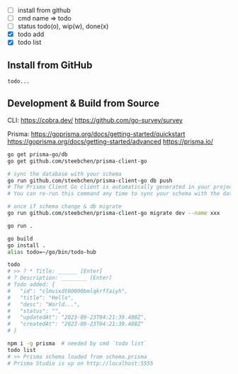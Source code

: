 - [ ] install from github
- [ ] cmd name => todo
- [ ] status todo(o), wip(w), done(x)
- [x] todo add
- [x] todo list

## Install from GitHub

```
todo...
```

## Development & Build from Source

CLI:
<https://cobra.dev/>
<https://github.com/go-survey/survey>

Prisma:
<https://goprisma.org/docs/getting-started/quickstart>
<https://goprisma.org/docs/getting-started/advanced>
<https://prisma.io/>

```sh
go get prisma-go/db
go get github.com/steebchen/prisma-client-go

# sync the database with your schema
go run github.com/steebchen/prisma-client-go db push
# The Prisma Client Go client is automatically generated in your project.
# You can re-run this command any time to sync your schema with the database.

# once if schema change & db migrate
go run github.com/steebchen/prisma-client-go migrate dev --name xxx

go run .

go build
go install .
alias todo=~/go/bin/todo-hub

todo
# >> ? * Title: ______ [Enter]
# ? Description: ________ [Enter]
# Todo added: {
#   "id": "clmvixdt00000bmlqkrffaiyh",
#   "title": "Hello",
#   "desc": "World...",
#   "status": "",
#   "updatedAt": "2023-09-23T04:21:39.488Z",
#   "createdAt": "2023-09-23T04:21:39.488Z"
# }

npm i -g prisma  # needed by cmd `todo list`
todo list
# >> Prisma schema loaded from schema.prisma
# Prisma Studio is up on http://localhost:5555
```
